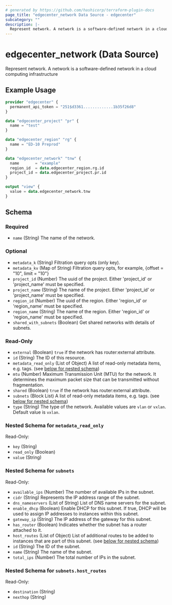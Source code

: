 ```yaml
---
# generated by https://github.com/hashicorp/terraform-plugin-docs
page_title: "edgecenter_network Data Source - edgecenter"
subcategory: ""
description: |-
  Represent network. A network is a software-defined network in a cloud computing infrastructure
---
```


# edgecenter_network (Data Source)

Represent network. A network is a software-defined network in a cloud computing infrastructure

## Example Usage

```terraform
provider "edgecenter" {
  permanent_api_token = "251$d3361.............1b35f26d8"
}

data "edgecenter_project" "pr" {
  name = "test"
}

data "edgecenter_region" "rg" {
  name = "ED-10 Preprod"
}

data "edgecenter_network" "tnw" {
  name       = "example"
  region_id  = data.edgecenter_region.rg.id
  project_id = data.edgecenter_project.pr.id
}

output "view" {
  value = data.edgecenter_network.tnw
}
```

<!-- schema generated by tfplugindocs -->
## Schema

### Required

- `name` (String) The name of the network.

### Optional

- `metadata_k` (String) Filtration query opts (only key).
- `metadata_kv` (Map of String) Filtration query opts, for example, {offset = "10", limit = "10"}
- `project_id` (Number) The uuid of the project. Either 'project_id' or 'project_name' must be specified.
- `project_name` (String) The name of the project. Either 'project_id' or 'project_name' must be specified.
- `region_id` (Number) The uuid of the region. Either 'region_id' or 'region_name' must be specified.
- `region_name` (String) The name of the region. Either 'region_id' or 'region_name' must be specified.
- `shared_with_subnets` (Boolean) Get shared networks with details of subnets.

### Read-Only

- `external` (Boolean) `true` if the network has router:external attribute.
- `id` (String) The ID of this resource.
- `metadata_read_only` (List of Object) A list of read-only metadata items, e.g. tags. (see [below for nested schema](#nestedatt--metadata_read_only))
- `mtu` (Number) Maximum Transmission Unit (MTU) for the network. It determines the maximum packet size that can be transmitted without fragmentation.
- `shared` (Boolean) `true` if the network has router:external attribute.
- `subnets` (Block List) A list of read-only metadata items, e.g. tags. (see [below for nested schema](#nestedblock--subnets))
- `type` (String) The type of the network. Available values are `vlan` or `vxlan`. Default value is `vxlan`.

<a id="nestedatt--metadata_read_only"></a>
### Nested Schema for `metadata_read_only`

Read-Only:

- `key` (String)
- `read_only` (Boolean)
- `value` (String)


<a id="nestedblock--subnets"></a>
### Nested Schema for `subnets`

Read-Only:

- `available_ips` (Number) The number of available IPs in the subnet.
- `cidr` (String) Represents the IP address range of the subnet.
- `dns_nameservers` (List of String) List of DNS name servers for the subnet.
- `enable_dhcp` (Boolean) Enable DHCP for this subnet. If true, DHCP will be used to assign IP addresses to instances within this subnet.
- `gateway_ip` (String) The IP address of the gateway for this subnet.
- `has_router` (Boolean) Indicates whether the subnet has a router attached to it.
- `host_routes` (List of Object) List of additional routes to be added to instances that are part of this subnet. (see [below for nested schema](#nestedatt--subnets--host_routes))
- `id` (String) The ID of the subnet.
- `name` (String) The name of the subnet.
- `total_ips` (Number) The total number of IPs in the subnet.

<a id="nestedatt--subnets--host_routes"></a>
### Nested Schema for `subnets.host_routes`

Read-Only:

- `destination` (String)
- `nexthop` (String)
